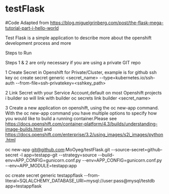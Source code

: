 # testFlask
#Code Adapted from https://blog.miguelgrinberg.com/post/the-flask-mega-tutorial-part-i-hello-world

Test Flask is a simple application to describe more about the openshift development process and more
 
Steps to Run

Steps 1 & 2 are only necessary if you are using a private GIT repo

1 Create Secret in Openshift for Private/Cluster, example is for github ssh key
oc create secret generic <secret_name> --type=kubernetes.io/ssh-auth --from-file=ssh-privatekey=<sshkey_path>

2 Link Secret with your Service Account,default on most Openshift projects i builder so will link with builder
oc secrets link builder <secret_name>

3 Create a new application on openshift, using the oc new-app command. With the oc new-app command you have multiple options to specify how you would like to build a running container.Please see https://docs.openshift.com/container-platform/4.3/builds/understanding-image-builds.html and https://docs.openshift.com/enterprise/3.2/using_images/s2i_images/python.html

oc new-app git@github.com:MoOyeg/testFlask.git --source-secret=github-secret -l app=testapp-git --strategy=source --build-env=APP_CONFIG=gunicorn.conf.py --env=APP_CONFIG=gunicorn.conf.py --env=APP_MODULE=testapp:app


oc create secret generic testappflask --from-literal=SQLALCHEMY_DATABASE_URI=mysql://user:pass@mysql/testdb app=testappflask